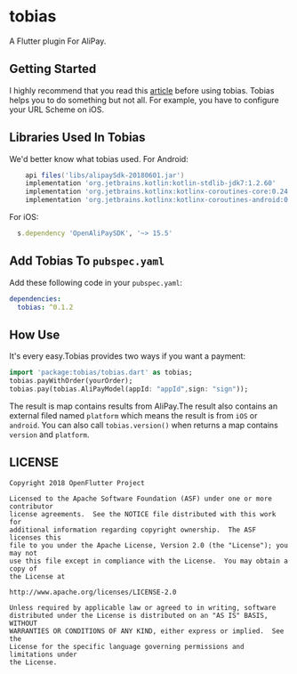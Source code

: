 # tobias

A Flutter plugin For AliPay.

## Getting Started
I highly recommend that you read this [article](https://docs.open.alipay.com/204/105051/) before using tobias.
Tobias helps you to do something but not all.
For example, you have to configure your URL Scheme on iOS.

## Libraries Used In Tobias
We'd better know what tobias used.
For Android:
```gradle
    api files('libs/alipaySdk-20180601.jar')
    implementation 'org.jetbrains.kotlin:kotlin-stdlib-jdk7:1.2.60'
    implementation 'org.jetbrains.kotlinx:kotlinx-coroutines-core:0.24.0'
    implementation 'org.jetbrains.kotlinx:kotlinx-coroutines-android:0.24.0'
```
For iOS:
```ruby
  s.dependency 'OpenAliPaySDK', '~> 15.5'
```

## Add Tobias To `pubspec.yaml`
Add these following code in your `pubspec.yaml`:
```yaml
dependencies:
  tobias: ^0.1.2
```
## How Use
It's every easy.Tobias provides two ways if you want a payment:
```dart
import 'package:tobias/tobias.dart' as tobias;
tobias.payWithOrder(yourOrder);
tobias.pay(tobias.AliPayModel(appId: "appId",sign: "sign"));
```
The result is map contains results from AliPay.The result also contains an external filed named `platform` which
means the result is from `iOS` or `android`.
You can also call `tobias.version()` when returns a map contains `version` and `platform`.
## LICENSE


    Copyright 2018 OpenFlutter Project

    Licensed to the Apache Software Foundation (ASF) under one or more contributor
    license agreements.  See the NOTICE file distributed with this work for
    additional information regarding copyright ownership.  The ASF licenses this
    file to you under the Apache License, Version 2.0 (the "License"); you may not
    use this file except in compliance with the License.  You may obtain a copy of
    the License at

    http://www.apache.org/licenses/LICENSE-2.0

    Unless required by applicable law or agreed to in writing, software
    distributed under the License is distributed on an "AS IS" BASIS, WITHOUT
    WARRANTIES OR CONDITIONS OF ANY KIND, either express or implied.  See the
    License for the specific language governing permissions and limitations under
    the License.
